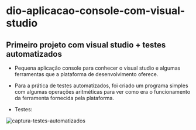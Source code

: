 # dio-aplicacao-console-com-visual-studio

## Primeiro projeto com visual studio + testes automatizados

* Pequena aplicação console para conhecer o visual studio e algumas ferramentas que a plataforma de desenvolvimento oferece.


* Para a prática de testes automatizados, foi criado um programa simples com algumas operações aritméticas para ver como era
o funcionamento da ferramenta fornecida pela plataforma.



* Testes:


![captura-testes-automatizados](https://user-images.githubusercontent.com/76496863/143386074-d1db580b-29fc-4312-bd43-9ec7ddfddb02.PNG)
